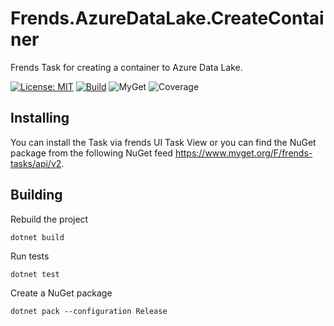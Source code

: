 # Frends.AzureDataLake.CreateContainer

Frends Task for creating a container to Azure Data Lake.

[![License: MIT](https://img.shields.io/badge/License-MIT-green.svg)](https://opensource.org/licenses/MIT) 
[![Build](https://github.com/FrendsPlatform/Frends.AzureDataLake/actions/workflows/CreateContainer_build_and_test_on_main.yml/badge.svg)](https://github.com/FrendsPlatform/Frends.AzureDataLake/actions)
![MyGet](https://img.shields.io/myget/frends-tasks/v/Frends.AzureDataLake.CreateContainer)
![Coverage](https://app-github-custom-badges.azurewebsites.net/Badge?key=FrendsPlatform/Frends.AzureDataLake/Frends.AzureDataLake.CreateContainer|main)

## Installing

You can install the Task via frends UI Task View or you can find the NuGet package from the following NuGet feed
https://www.myget.org/F/frends-tasks/api/v2.

## Building

Rebuild the project

`dotnet build`

Run tests

`dotnet test`

Create a NuGet package

`dotnet pack --configuration Release`
